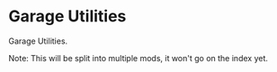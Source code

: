 # Garage Utilities

Garage Utilities.

Note: This will be split into multiple mods, it won't go on the index yet.
